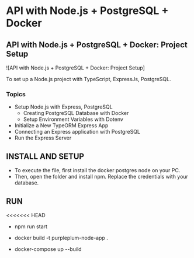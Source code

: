 # API with Node.js + PostgreSQL + Docker

## API with Node.js + PostgreSQL + Docker: Project Setup

![API with Node.js + PostgreSQL + Docker: Project Setup]

To set up a Node.js project with TypeScript, ExpressJs, PostgreSQL. 

### Topics

- Setup Node.js with Express, PostgreSQL
    - Creating PostgreSQL Database with Docker
    - Setup Environment Variables with Dotenv
- Initialize a New TypeORM Express App
- Connecting an Express application with PostgreSQL
- Run the Express Server

## INSTALL AND SETUP
- To execute the file, first install the docker postgres node on your PC. 
- Then, open the folder and install npm. Replace the credentials with your database. 


## RUN
<<<<<<< HEAD
- npm run start

- docker build -t purpleplum-node-app .

- docker-compose up --build

